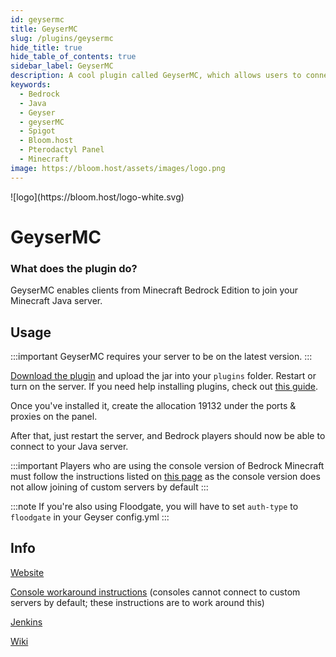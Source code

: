 ```yaml
---
id: geysermc
title: GeyserMC
slug: /plugins/geysermc
hide_title: true
hide_table_of_contents: true
sidebar_label: GeyserMC
description: A cool plugin called GeyserMC, which allows users to connect to java servers through the bedrock client.
keywords:
  - Bedrock
  - Java
  - Geyser
  - geyserMC
  - Spigot
  - Bloom.host
  - Pterodactyl Panel
  - Minecraft
image: https://bloom.host/assets/images/logo.png
---
```


<div class="text--center">
![logo](https://bloom.host/logo-white.svg)
<h1>GeyserMC</h1>
</div>

### What does the plugin do?

GeyserMC enables clients from Minecraft Bedrock Edition to join your Minecraft Java server.  

## Usage

:::important
GeyserMC requires your server to be on the latest version.
:::

[Download the plugin](https://ci.nukkitx.com/job/GeyserMC/job/Geyser/job/master/lastSuccessfulBuild/artifact/bootstrap/spigot/target/Geyser-Spigot.jar) and upload the jar into your `plugins` folder. Restart or turn on the server. If you need help installing plugins, check out [this guide](https://docs.bloom.host/installing-plugins).  

Once you've installed it, create the allocation 19132 under the ports & proxies on the panel.  

After that, just restart the server, and Bedrock players should now be able to connect to your Java server.  

:::important
Players who are using the console version of Bedrock Minecraft must follow the instructions listed on [this page](https://wiki.geysermc.org/geyser/using-geyser-with-consoles/) as the console version does not allow joining of custom servers by default
:::

:::note
If you're also using Floodgate, you will have to set `auth-type` to `floodgate` in your Geyser config.yml
:::
## Info
[Website](https://geysermc.org/)  

[Console workaround instructions](https://wiki.geysermc.org/geyser/using-geyser-with-consoles/) (consoles cannot connect to custom servers by default; these instructions are to work around this)

[Jenkins](https://ci.nukkitx.com/job/GeyserMC/job/Geyser/job/master/)  

[Wiki](https://github.com/GeyserMC/Geyser/wiki)

